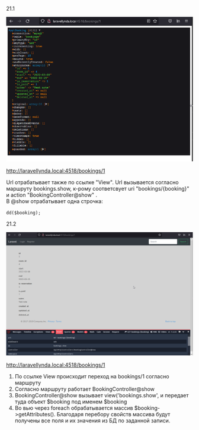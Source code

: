 21.1

<img src="./img/21.1.png" alt="drawing" width="800"/>

http://laravellynda.local:4518/bookings/1

Url отрабатывает также по ссылке "View". Url вызывается согласно маршруту bookings.show, к-рому соответсвует uri "bookings/{booking}" и action "BookingController@show" .  
В @show отрабатывает одна строчка:

    dd($booking);  

21.2

<img src="./img/21.2.png" alt="drawing" width="800"/>

http://laravellynda.local:4518/bookings/1

1) По ссылке View происходит переход на bookings/1 согласно маршруту
2) Согласно маршруту работает BookingController@show
3) BookingController@show вызывает view('bookings.show', и передает туда объект $booking под именем $booking
4) Во вью через foreach обрабатывается массив $booking->getAttributes(). Благодаря перебору свойств массива будут получены все поля и их значения из БД по заданной записи.

